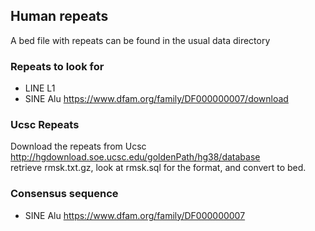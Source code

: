 
## Human repeats
A bed file with repeats can be found in the usual data directory

### Repeats to look for

-  LINE L1 
-  SINE Alu https://www.dfam.org/family/DF000000007/download

### Ucsc Repeats
Download the repeats from Ucsc  
http://hgdownload.soe.ucsc.edu/goldenPath/hg38/database  
retrieve rmsk.txt.gz, look at rmsk.sql for the format, and convert to bed.

### Consensus sequence
 
-  SINE Alu https://www.dfam.org/family/DF000000007


